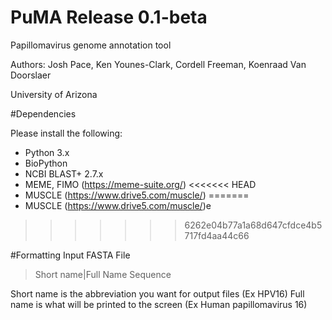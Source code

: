 # PuMA Release 0.1-beta 

Papillomavirus genome annotation tool

Authors: Josh Pace, Ken Younes-Clark, Cordell Freeman, Koenraad Van Doorslaer 

University of Arizona

#Dependencies 

Please install the following:

* Python 3.x
* BioPython
* NCBI BLAST+ 2.7.x
* MEME, FIMO (https://meme-suite.org/)
<<<<<<< HEAD
* MUSCLE (https://www.drive5.com/muscle/)
=======
* MUSCLE (https://www.drive5.com/muscle/)e
>>>>>>> 6262e04b77a1a68d647cfdce4b5717fd4aa44c66



#Formatting Input FASTA File

>Short name|Full Name
Sequence


Short name is the abbreviation you want for output files (Ex HPV16)
Full name is what will be printed to the screen (Ex Human papillomavirus 16)
